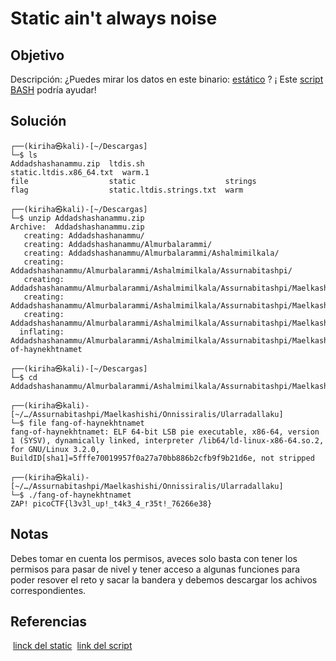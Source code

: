 # Static ain't always noise

## Objetivo 
Descripción:
¿Puedes mirar los datos en este binario: [estático](https://mercury.picoctf.net/static/7495259e963bd5b67d0fb8b616652618/static) ? ¡ Este [script BASH](https://mercury.picoctf.net/static/7495259e963bd5b67d0fb8b616652618/ltdis.sh) podría ayudar!

## Solución 
```` shell                                             
┌──(kiriha㉿kali)-[~/Descargas]
└─$ ls    
Addadshashanammu.zip  ltdis.sh                  static.ltdis.x86_64.txt  warm.1
file                  static                    strings
flag                  static.ltdis.strings.txt  warm
                                                                                
┌──(kiriha㉿kali)-[~/Descargas]
└─$ unzip Addadshashanammu.zip                   
Archive:  Addadshashanammu.zip
   creating: Addadshashanammu/
   creating: Addadshashanammu/Almurbalarammi/
   creating: Addadshashanammu/Almurbalarammi/Ashalmimilkala/
   creating: Addadshashanammu/Almurbalarammi/Ashalmimilkala/Assurnabitashpi/
   creating: Addadshashanammu/Almurbalarammi/Ashalmimilkala/Assurnabitashpi/Maelkashishi/
   creating: Addadshashanammu/Almurbalarammi/Ashalmimilkala/Assurnabitashpi/Maelkashishi/Onnissiralis/
   creating: Addadshashanammu/Almurbalarammi/Ashalmimilkala/Assurnabitashpi/Maelkashishi/Onnissiralis/Ularradallaku/
  inflating: Addadshashanammu/Almurbalarammi/Ashalmimilkala/Assurnabitashpi/Maelkashishi/Onnissiralis/Ularradallaku/fang-of-haynekhtnamet  
                                                                                
┌──(kiriha㉿kali)-[~/Descargas]
└─$ cd Addadshashanammu/Almurbalarammi/Ashalmimilkala/Assurnabitashpi/Maelkashishi/Onnissiralis/Ularradallaku 
                                                                                
┌──(kiriha㉿kali)-[~/…/Assurnabitashpi/Maelkashishi/Onnissiralis/Ularradallaku]
└─$ file fang-of-haynekhtnamet 
fang-of-haynekhtnamet: ELF 64-bit LSB pie executable, x86-64, version 1 (SYSV), dynamically linked, interpreter /lib64/ld-linux-x86-64.so.2, for GNU/Linux 3.2.0, BuildID[sha1]=5fffe70019957f0a27a70bb886b2cfb9f9b21d6e, not stripped
                                                                                
┌──(kiriha㉿kali)-[~/…/Assurnabitashpi/Maelkashishi/Onnissiralis/Ularradallaku]
└─$ ./fang-of-haynekhtnamet 
ZAP! picoCTF{l3v3l_up!_t4k3_4_r35t!_76266e38}
````

## Notas
Debes tomar en cuenta los permisos, aveces solo basta con tener los permisos para pasar de nivel y tener acceso a algunas funciones para poder resover el reto y sacar la bandera y debemos descargar los achivos correspondientes.

## Referencias
 [linck del static](https://mercury.picoctf.net/static/7495259e963bd5b67d0fb8b616652618/static)
 [link del script](https://mercury.picoctf.net/static/7495259e963bd5b67d0fb8b616652618/ltdis.sh)